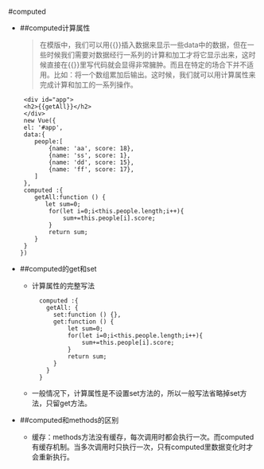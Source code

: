 #computed
  - ##computed计算属性
     > 在模版中，我们可以用{{}}插入数据来显示一些data中的数据，但在一些时候我们需要对数据经行一系列的计算和加工才将它显示出来，这时候直接在{{}}里写代码就会显得非常臃肿。而且在特定的场合下并不适用。比如：将一个数组累加后输出。这时候，我们就可以用计算属性来完成计算和加工的一系列操作。    
         
         <div id="app">
         <h2>{{getAll}}</h2>
         </div>
         new Vue({
         el: '#app',
         data:{
            people:[
                {name: 'aa', score: 18},
                {name: 'ss', score: 1},
                {name: 'dd', score: 15},
                {name: 'ff', score: 17},
            ]
         },
         computed :{
            getAll:function () {
               let sum=0;
                for(let i=0;i<this.people.length;i++){
                    sum+=this.people[i].score;
                }
                return sum;
            }
         }
        })

  - ##computed的get和set
  	- 计算属性的完整写法
  		
    		computed :{
              getAll: {
                set:function () {},
                get:function () {
                    let sum=0;
                    for(let i=0;i<this.people.length;i++){
                        sum+=this.people[i].score;
                    }
                    return sum;
                }
              }
        	}
	
	- 一般情况下，计算属性是不设置set方法的，所以一般写法省略掉set方法，只留get方法。
	
  - ##computed和methods的区别
     - 缓存：methods方法没有缓存，每次调用时都会执行一次。而computed有缓存机制。当多次调用时只执行一次，只有computed里数据变化时才会重新执行。